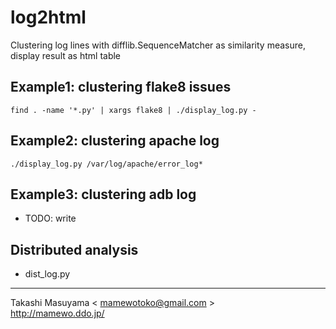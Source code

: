 log2html
=========

Clustering log lines with difflib.SequenceMatcher as similarity measure,
display result as html table


Example1: clustering flake8 issues
----------------------------------

```
find . -name '*.py' | xargs flake8 | ./display_log.py -
```

Example2: clustering apache log
----------------------------------

```
./display_log.py /var/log/apache/error_log*
```

Example3: clustering adb log
-----------------------------
* TODO: write


Distributed analysis
----------------------
* dist_log.py

----
Takashi Masuyama < mamewotoko@gmail.com >  
http://mamewo.ddo.jp/

